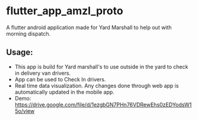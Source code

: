 # flutter_app_amzl_proto

A flutter android application made for Yard Marshall to help out with morning dispatch.

## Usage:
  - This app is build for Yard marshall's to use outside in the yard to check in delivery van drivers.
  - App can be used to Check In drivers.
  - Real time data visualization. Any changes done through web app is automatically updated in the mobile app.
  - Demo: https://drive.google.com/file/d/1ezgbGN7PHn76VDRewEhs0zEDYodsW15o/view



